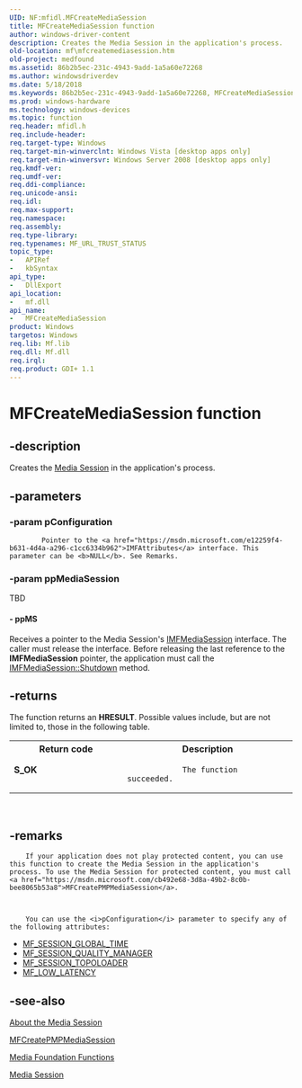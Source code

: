 ```yaml
---
UID: NF:mfidl.MFCreateMediaSession
title: MFCreateMediaSession function
author: windows-driver-content
description: Creates the Media Session in the application's process.
old-location: mf\mfcreatemediasession.htm
old-project: medfound
ms.assetid: 86b2b5ec-231c-4943-9add-1a5a60e72268
ms.author: windowsdriverdev
ms.date: 5/18/2018
ms.keywords: 86b2b5ec-231c-4943-9add-1a5a60e72268, MFCreateMediaSession, MFCreateMediaSession function [Media Foundation], mf.mfcreatemediasession, mfidl/MFCreateMediaSession
ms.prod: windows-hardware
ms.technology: windows-devices
ms.topic: function
req.header: mfidl.h
req.include-header: 
req.target-type: Windows
req.target-min-winverclnt: Windows Vista [desktop apps only]
req.target-min-winversvr: Windows Server 2008 [desktop apps only]
req.kmdf-ver: 
req.umdf-ver: 
req.ddi-compliance: 
req.unicode-ansi: 
req.idl: 
req.max-support: 
req.namespace: 
req.assembly: 
req.type-library: 
req.typenames: MF_URL_TRUST_STATUS
topic_type:
-	APIRef
-	kbSyntax
api_type:
-	DllExport
api_location:
-	mf.dll
api_name:
-	MFCreateMediaSession
product: Windows
targetos: Windows
req.lib: Mf.lib
req.dll: Mf.dll
req.irql: 
req.product: GDI+ 1.1
---
```


# MFCreateMediaSession function


## -description



Creates the <a href="https://msdn.microsoft.com/dac99908-be90-415d-8837-2f97d573feb5">Media Session</a> in the application's process.




## -parameters




### -param pConfiguration


            Pointer to the <a href="https://msdn.microsoft.com/e12259f4-b631-4d4a-a296-c1cc6334b962">IMFAttributes</a> interface. This parameter can be <b>NULL</b>. See Remarks.
          


### -param ppMediaSession

TBD




#### - ppMS

Receives a pointer to the Media Session's <a href="https://msdn.microsoft.com/feebf891-73fa-4fe6-94ca-3594986fc92d">IMFMediaSession</a> interface. The caller must release the interface. Before releasing the last reference to the <b>IMFMediaSession</b> pointer, the application must call the <a href="https://msdn.microsoft.com/5b9663c2-e32e-4075-b397-59ae01558e15">IMFMediaSession::Shutdown</a> method.


## -returns



The function returns an <b>HRESULT</b>. Possible values include, but are not limited to, those in the following table.

<table>
<tr>
<th>Return code</th>
<th>Description</th>
</tr>
<tr>
<td width="40%">
<dl>
<dt><b>S_OK</b></dt>
</dl>
</td>
<td width="60%">

                The function succeeded.
              

</td>
</tr>
</table>
 




## -remarks




        If your application does not play protected content, you can use this function to create the Media Session in the application's process. To use the Media Session for protected content, you must call <a href="https://msdn.microsoft.com/cb492e68-3d8a-49b2-8c0b-bee8065b53a8">MFCreatePMPMediaSession</a>.
      


        You can use the <i>pConfiguration</i> parameter to specify any of the following attributes:
      
        

<ul>
<li>
<a href="https://msdn.microsoft.com/6810a22c-f091-423c-97dd-c04fdabdb9bb">MF_SESSION_GLOBAL_TIME</a>
</li>
<li>
<a href="https://msdn.microsoft.com/24b4a5e3-84f1-44d0-a8ac-75c127ec8a8a">MF_SESSION_QUALITY_MANAGER</a>
</li>
<li>
<a href="https://msdn.microsoft.com/672274fb-71fc-49ca-bab6-1fc4de21d17c">MF_SESSION_TOPOLOADER</a>
</li>
<li>
<a href="https://msdn.microsoft.com/4D11B4D6-8CFF-4850-BF8F-9019A1F79153">MF_LOW_LATENCY</a>
</li>
</ul>



## -see-also




<a href="https://msdn.microsoft.com/09f50b11-0e0a-42b6-a7bf-bb0135343351">About the Media Session</a>



<a href="https://msdn.microsoft.com/cb492e68-3d8a-49b2-8c0b-bee8065b53a8">MFCreatePMPMediaSession</a>



<a href="https://msdn.microsoft.com/3018ffa7-e709-45b0-8b2b-7640d5633378">Media Foundation Functions</a>



<a href="https://msdn.microsoft.com/dac99908-be90-415d-8837-2f97d573feb5">Media Session</a>
 

 

